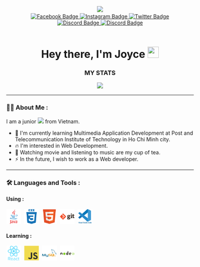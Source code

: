 <div id="header" align="center">
  <img src="https://media.giphy.com/media/9cghZPGI3DiSygM6j7/giphy.gif" width="250"/>
  
<div id="badges" align="center">
  <a href="https://www.facebook.com/iam.rivertea/">
    <img src="https://img.shields.io/badge/Facebook-1877F2?logo=facebook&logoColor=white&style=for-the-badge" alt="Facebook Badge"/>
  </a>
  <a href="https://www.instagram.com/yangie.rt_/">
    <img src="https://img.shields.io/badge/Instagram-E4405F?logo=instagram&logoColor=white&style=for-the-badge" alt="Instagram Badge"/>
  </a>
  <a href="https://twitter.com/yangie_rt">
    <img src="https://img.shields.io/badge/Twitter-1DA1F2?logo=twitter&logoColor=white&style=for-the-badge" alt="Twitter Badge"/>
  </a> <br>
  <a href="https://discord.gg/ZDbdfVaX">
    <img src="https://img.shields.io/badge/Discord-5865F2?logo=discord&logoColor=white&style=for-the-badge" alt="Discord Badge"/>
  </a>
  <a href="https://www.linkedin.com/in/tr%C3%A0-giang-phan-265671242/">
    <img src="https://img.shields.io/badge/Linkedin-0A66C2?logo=linkedin&logoColor=white&style=for-the-badge" alt="Discord Badge"/>
  </a>
  </br>
</div>
<img src="https://komarev.com/ghpvc/?username=River-Tea&style=flat&color=brightgreen" alt=""/>

<h1>
  Hey there, I'm Joyce
  <img src="https://media.giphy.com/media/hvRJCLFzcasrR4ia7z/giphy.gif" width="30px" height="30px"/>
</h1>

<div align="center">
  <h3> MY STATS </h3>
  <img src="http://github-readme-streak-stats.herokuapp.com?user=River-Tea&theme=gruvbox_duo&hide_border=true" /> 
</div>
<!-- [![Top Langs](https://github-readme-stats.vercel.app/api/top-langs/?username=River-Tea&layout=compact)](https://github.com/River-Tea/github-readme-stats) -->

<!-- <div align="center">
  <img src="https://media.giphy.com/media/L1R1tvI9svkIWwpVYr/giphy.gif" width="600" height="300"/>
</div> -->

</div>

---
### :woman_technologist: About Me :
I am a junior <img src="https://media.giphy.com/media/1m74tPnrcfw0gMyTel/giphy.gif" width="30"> from Vietnam.
- 🌱 I'm currently learning Multimedia Application Development at Post and Telecommunication Institute of Technology in Ho Chi Minh city.
- 🔥 I'm interested in Web Development.
- 🍵 Watching movie and listening to music are my cup of tea.
- ⚡ In the future, I wish to work as a Web developer.


---
### :hammer_and_wrench: Languages and Tools :
#### Using :
<div>
  <img src="https://github.com/devicons/devicon/blob/master/icons/java/java-original-wordmark.svg" title="Java" alt="Java" width="40" height="40"/>&nbsp;
  <img src="https://github.com/devicons/devicon/blob/master/icons/css3/css3-plain-wordmark.svg"  title="CSS3" alt="CSS" width="40" height="40"/>&nbsp;
  <img src="https://github.com/devicons/devicon/blob/master/icons/html5/html5-original.svg" title="HTML5" alt="HTML" width="40" height="40"/>&nbsp;
  <img src="https://github.com/devicons/devicon/blob/master/icons/git/git-original-wordmark.svg" title="Git" **alt="Git" width="40" height="40"/>&nbsp;
  <img src="https://github.com/devicons/devicon/blob/master/icons/vscode/vscode-original-wordmark.svg" title="VS code" **alt="VS code" width="40" height="40">
</div>

#### Learning :
<div>
  <img src="https://github.com/devicons/devicon/blob/master/icons/react/react-original-wordmark.svg" title="React" alt="React" width="40" height="40"/>&nbsp;
  <img src="https://github.com/devicons/devicon/blob/master/icons/javascript/javascript-original.svg" title="JavaScript" alt="JavaScript" width="40" height="40"/>&nbsp;
  <img src="https://github.com/devicons/devicon/blob/master/icons/mysql/mysql-original-wordmark.svg" title="MySQL"  alt="MySQL" width="40" height="40"/>&nbsp;
  <img src="https://github.com/devicons/devicon/blob/master/icons/nodejs/nodejs-original-wordmark.svg" title="NodeJS" alt="NodeJS" width="40" height="40"/>&nbsp;
</div>


